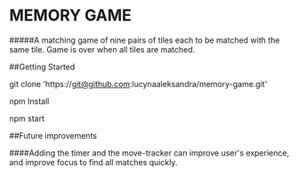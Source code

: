 # MEMORY GAME  

#####A matching game of nine pairs of tiles each to be matched with the same tile. Game is over when all tiles are matched.  

##Getting Started  

git clone 'https://git@github.com:lucynaaleksandra/memory-game.git'  

npm Install  

npm start  

##Future improvements  

####Adding the timer and the move-tracker can improve user's experience, and improve focus to find all matches quickly.
